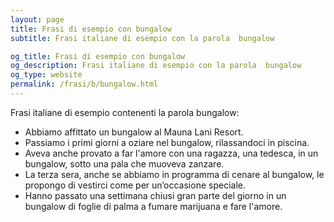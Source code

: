 ```yaml
---
layout: page
title: Frasi di esempio con bungalow 
subtitle: Frasi italiane di esempio con la parola  bungalow

og_title: Frasi di esempio con bungalow 
og_description: Frasi italiane di esempio con la parola  bungalow
og_type: website
permalink: /frasi/b/bungalow.html
---
```


Frasi italiane di esempio contenenti la parola bungalow:


- Abbiamo affittato un bungalow al Mauna Lani Resort.
- Passiamo i primi giorni a oziare nel bungalow, rilassandoci in piscina.
- Aveva anche provato a far l'amore con una ragazza, una tedesca, in un bungalow, sotto una pala che muoveva zanzare.
- La terza sera, anche se abbiamo in programma di cenare al bungalow, le propongo di vestirci come per un’occasione speciale.
- Hanno passato una settimana chiusi gran parte del giorno in un bungalow di foglie di palma a fumare marijuana e fare l'amore.
